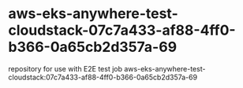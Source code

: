 # aws-eks-anywhere-test-cloudstack-07c7a433-af88-4ff0-b366-0a65cb2d357a-69
repository for use with E2E test job aws-eks-anywhere-test-cloudstack:07c7a433-af88-4ff0-b366-0a65cb2d357a-69
